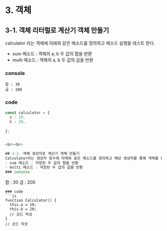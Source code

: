 # 3. 객체

## 3-1. 객체 리터럴로 계산기 객체 만들기
calculator 라는 객체에 아래와 같은 메소드를 정의하고 메소드 실행을 테스트 한다.
- sum 메소드 : 객체의 a, b 두 값의 합을 반환
- multi 메소드 : 객체의 a, b 두 값의 곱을 반환
### console
```
합 : 30
곱 : 200
```
### code
```js
const calculator = {
  a : 10,
  b : 20,
  
};


<br><br>

## 3-2. 객체 생성자로 계산기 객체 만들기
Calculator라는 생성자 함수에 아래와 같은 메소드를 정의하고 해당 생성자를 통해 객체를 만들어 메소드 실행을 테스트 한다.
- sum 메소드 : 저장된 두 값의 합을 반환
- multi 메소드 : 저장된 두 값의 곱을 반환
### console
```
합 : 30
곱 : 200
```
### code
```js
function Calculator() {
  this.a = 10;
  this.b = 20;
  // 코드 작성
}
// 코드 작성
```
<br><br>
